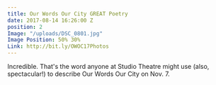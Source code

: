 ```yaml
---
title: Our Words Our City GREAT Poetry
date: 2017-08-14 16:26:00 Z
position: 2
Image: "/uploads/DSC_0801.jpg"
Image Position: 50% 30%
Link: http://bit.ly/OWOC17Photos
---
```


Incredible. That's the word anyone at Studio Theatre might use (also, spectacular!) to describe Our Words Our City on Nov. 7.
